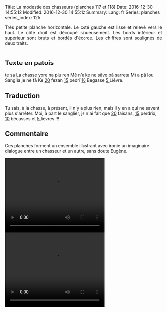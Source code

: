 Title: La modestie des chasseurs (planches 117 et 118)
Date: 2016-12-30 14:55:12
Modified: 2016-12-30 14:55:12
Summary: 
Lang: fr
Series: planches
series_index: 125

<p style="text-align:justify;">Très petite planche horizontale. Le coté gauche est lisse et relevé vers le haut. Le côté droit est découpé sinueusement. Les bords inférieur et supérieur sont bruts et bordés d'écorce. Les chiffres sont soulignés de deux traits.</p>

<figure class="image-block" style="float: left;">
  <img alt="" src="{static}/images/planche_117.png">
  <figcaption style="max-width: 550px"></figcaption>
</figure>

<figure class="image-block" style="float: center;">
  <img alt="" src="{static}/images/planche_118.png">
  <figcaption style="max-width: 550px"></figcaption>
</figure>

## Texte en patois
te sa La chasse yore na plu ren    Mè n'a ke ne sâve pâ sarreta  Mï a pâ lou Sanglïa je nè fâ Ke <u>20</u> fezan <u>15</u> pedrï  <u>10</u> Begasse <u>5 </u> Lïévre.

## Traduction
Tu sais, à la chasse, à présent, il n'y a plus rien, mais il y en a qui ne savent plus s'arrêter. Moi, à part le sanglier, je n'ai fait que <u>20</u> faisans, <u>15</u>  perdrix, <u>10</u> bécasses et <u>5 </u> lièvres !!!

## Commentaire
Ces planches forment un ensemble illustrant avec ironie un imaginaire dialogue entre un chasseur et un autre, sans doute Eugène.

<video width="320" height="240" controls>
  <source src="https://d1njpgd0ygatdn.cloudfront.net/video_117.mp4" type="video/mp4">
</video>

<video width="320" height="240" controls>
  <source src="https://d1njpgd0ygatdn.cloudfront.net/video_118_.mp4" type="video/mp4">
</video>
